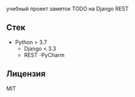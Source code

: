 учебный проект заметок TODO на Django REST


## Стек
- Python > 3.7
  - Django < 3.3
  - REST
-PyCharm

## Лицензия

MIT
